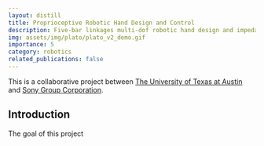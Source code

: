 ```yaml
---
layout: distill
title: Proprioceptive Robotic Hand Design and Control
description: Five-bar linkages multi-dof robotic hand design and impedance control
img: assets/img/plato/plato_v2_demo.gif
importance: 5
category: robotics
related_publications: false
---
```


This is a collaborative project between [The University of Texas at Austin](https://www.utexas.edu/) and [Sony Group Corporation](https://www.sony.net/). 

## Introduction 
The goal of this project 